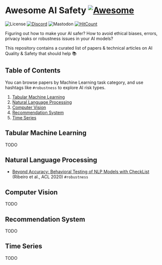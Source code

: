 # Awesome AI Safety [![Awesome](https://cdn.rawgit.com/sindresorhus/awesome/d7305f38d29fed78fa85652e3a63e154dd8e8829/media/badge.svg)](https://github.com/sindresorhus/awesome)

![License](https://img.shields.io/github/license/Giskard-AI/awesome-ai-safety?color=blue)
[![Discord](https://img.shields.io/discord/939190303397666868?label=Discord)](https://gisk.ar/discord)
![Mastodon](https://img.shields.io/mastodon/follow/109377499153541532?domain=https%3A%2F%2Ffosstodon.org&style=social)
[![HitCount](https://hits.dwyl.com/Giskard-AI/awesome-ai-safety.svg?style=flat)](http://hits.dwyl.com/Giskard-AI/awesome-ai-safety)

Figuring out how to make your AI safer? How to avoid ethical biases, errors, privacy leaks or robustness issues in your AI models? 

This repository contains a curated list of papers & technical articles on AI Quality & Safety that should help 📚

## Table of Contents

You can browse papers by Machine Learning task category, and use hashtags like `#robustness` to explore AI risk types.

1. [Tabular Machine Learning](#tabular-machine-learning)
2. [Natural Language Processing](#natural-language-processing)
3. [Computer Vision](#computer-vision)
4. [Recommendation System](#recommendation-system)
5. [Time Series](#time-series)

## Tabular Machine Learning

TODO

## Natural Language Processing

* [Beyond Accuracy: Behavioral Testing of NLP Models with CheckList](http://homes.cs.washington.edu/~marcotcr/acl20_checklist.pdf) (Ribeiro et al., ACL 2020) `#robustness`

## Computer Vision

TODO

## Recommendation System

TODO

## Time Series

TODO
